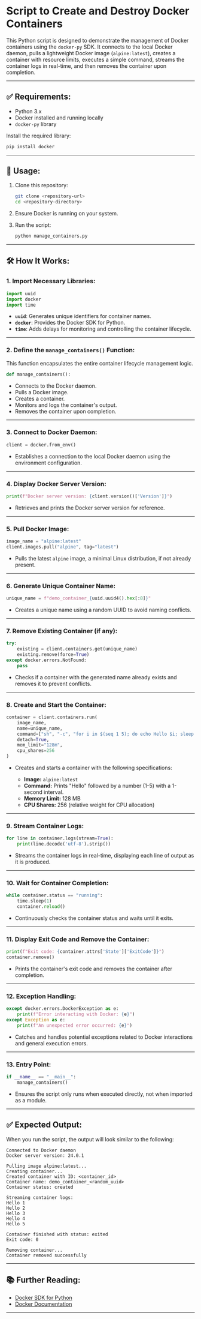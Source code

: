 # Script to Create and Destroy Docker Containers

This Python script is designed to demonstrate the management of Docker containers using the `docker-py` SDK. It connects to the local Docker daemon, pulls a lightweight Docker image (`alpine:latest`), creates a container with resource limits, executes a simple command, streams the container logs in real-time, and then removes the container upon completion.

---

## ✅ **Requirements:**

* Python 3.x
* Docker installed and running locally
* `docker-py` library

Install the required library:

```bash
pip install docker
```

---

## 🚀 **Usage:**

1. Clone this repository:

   ```bash
   git clone <repository-url>
   cd <repository-directory>
   ```

2. Ensure Docker is running on your system.

3. Run the script:

   ```bash
   python manage_containers.py
   ```

---

## 🛠️ **How It Works:**

### **1. Import Necessary Libraries:**

```python
import uuid
import docker
import time
```

* **`uuid`**: Generates unique identifiers for container names.
* **`docker`**: Provides the Docker SDK for Python.
* **`time`**: Adds delays for monitoring and controlling the container lifecycle.

---

### **2. Define the `manage_containers()` Function:**

This function encapsulates the entire container lifecycle management logic.

```python
def manage_containers():
```

* Connects to the Docker daemon.
* Pulls a Docker image.
* Creates a container.
* Monitors and logs the container's output.
* Removes the container upon completion.

---

### **3. Connect to Docker Daemon:**

```python
client = docker.from_env()
```

* Establishes a connection to the local Docker daemon using the environment configuration.

---

### **4. Display Docker Server Version:**

```python
print(f"Docker server version: {client.version()['Version']}")
```

* Retrieves and prints the Docker server version for reference.

---

### **5. Pull Docker Image:**

```python
image_name = "alpine:latest"
client.images.pull("alpine", tag="latest")
```

* Pulls the latest `alpine` image, a minimal Linux distribution, if not already present.

---

### **6. Generate Unique Container Name:**

```python
unique_name = f"demo_container_{uuid.uuid4().hex[:8]}"
```

* Creates a unique name using a random UUID to avoid naming conflicts.

---

### **7. Remove Existing Container (if any):**

```python
try:
    existing = client.containers.get(unique_name)
    existing.remove(force=True)
except docker.errors.NotFound:
    pass
```

* Checks if a container with the generated name already exists and removes it to prevent conflicts.

---

### **8. Create and Start the Container:**

```python
container = client.containers.run(
    image_name,
    name=unique_name,
    command=["sh", "-c", "for i in $(seq 1 5); do echo Hello $i; sleep 1; done"],
    detach=True,
    mem_limit="128m",
    cpu_shares=256
)
```

* Creates and starts a container with the following specifications:

  * **Image:** `alpine:latest`
  * **Command:** Prints "Hello" followed by a number (1-5) with a 1-second interval.
  * **Memory Limit:** 128 MB
  * **CPU Shares:** 256 (relative weight for CPU allocation)

---

### **9. Stream Container Logs:**

```python
for line in container.logs(stream=True):
    print(line.decode('utf-8').strip())
```

* Streams the container logs in real-time, displaying each line of output as it is produced.

---

### **10. Wait for Container Completion:**

```python
while container.status == "running":
    time.sleep(1)
    container.reload()
```

* Continuously checks the container status and waits until it exits.

---

### **11. Display Exit Code and Remove the Container:**

```python
print(f"Exit code: {container.attrs['State']['ExitCode']}")
container.remove()
```

* Prints the container's exit code and removes the container after completion.

---

### **12. Exception Handling:**

```python
except docker.errors.DockerException as e:
    print(f"Error interacting with Docker: {e}")
except Exception as e:
    print(f"An unexpected error occurred: {e}")
```

* Catches and handles potential exceptions related to Docker interactions and general execution errors.

---

### **13. Entry Point:**

```python
if __name__ == "__main__":
    manage_containers()
```

* Ensures the script only runs when executed directly, not when imported as a module.

---

## ✅ **Expected Output:**

When you run the script, the output will look similar to the following:

```
Connected to Docker daemon
Docker server version: 24.0.1

Pulling image alpine:latest...
Creating container...
Created container with ID: <container_id>
Container name: demo_container_<random_uuid>
Container status: created

Streaming container logs:
Hello 1
Hello 2
Hello 3
Hello 4
Hello 5

Container finished with status: exited
Exit code: 0

Removing container...
Container removed successfully
```

---

## 📚 **Further Reading:**

* [Docker SDK for Python](https://docker-py.readthedocs.io/en/stable/)
* [Docker Documentation](https://docs.docker.com/)

---



